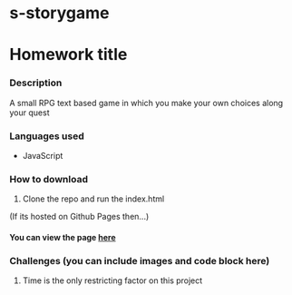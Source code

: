 # s-storygame
# Homework title
### Description
A small RPG text based game in which you make your own choices along your quest

### Languages used
* JavaScript

### How to download
1. Clone the repo and run the index.html


(If its hosted on Github Pages then...)
#### You can view the page [here]()

### Challenges (you can include images and code block here)
1. Time is the only restricting factor on this project


